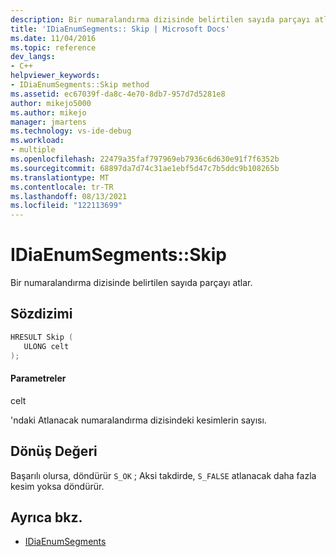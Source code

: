 ```yaml
---
description: Bir numaralandırma dizisinde belirtilen sayıda parçayı atlar.
title: 'IDiaEnumSegments:: Skip | Microsoft Docs'
ms.date: 11/04/2016
ms.topic: reference
dev_langs:
- C++
helpviewer_keywords:
- IDiaEnumSegments::Skip method
ms.assetid: ec67039f-da8c-4e70-8db7-957d7d5281e8
author: mikejo5000
ms.author: mikejo
manager: jmartens
ms.technology: vs-ide-debug
ms.workload:
- multiple
ms.openlocfilehash: 22479a35faf797969eb7936c6d630e91f7f6352b
ms.sourcegitcommit: 68897da7d74c31ae1ebf5d47c7b5ddc9b108265b
ms.translationtype: MT
ms.contentlocale: tr-TR
ms.lasthandoff: 08/13/2021
ms.locfileid: "122113699"
---
```

# <a name="idiaenumsegmentsskip"></a>IDiaEnumSegments::Skip
Bir numaralandırma dizisinde belirtilen sayıda parçayı atlar.

## <a name="syntax"></a>Sözdizimi

```C++
HRESULT Skip ( 
   ULONG celt
);
```

#### <a name="parameters"></a>Parametreler
 celt

'ndaki Atlanacak numaralandırma dizisindeki kesimlerin sayısı.

## <a name="return-value"></a>Dönüş Değeri
 Başarılı olursa, döndürür `S_OK` ; Aksi takdirde, `S_FALSE` atlanacak daha fazla kesim yoksa döndürür.

## <a name="see-also"></a>Ayrıca bkz.
- [IDiaEnumSegments](../../debugger/debug-interface-access/idiaenumsegments.md)
